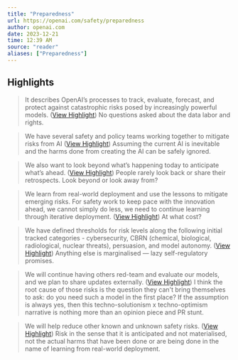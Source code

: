 ```yaml
---
title: "Preparedness"
url: https://openai.com/safety/preparedness
author: openai.com
date: 2023-12-21
time: 12:39 AM
source: "reader"
aliases: ["Preparedness"]
---
```

## Highlights
> It describes OpenAI’s processes to track, evaluate, forecast, and protect against catastrophic risks posed by increasingly powerful models. ([View Highlight](https://read.readwise.io/read/01hj4vzjapbf94tz4jegvrsbg3))
No questions asked about the data labor and rights.

> We have several safety and policy teams working together to mitigate risks from AI ([View Highlight](https://read.readwise.io/read/01hj641j5n6ee2j55vskn8kmz9))
Assuming the current AI is inevitable and the harms done from creating the AI can be safely ignored.

> We also want to look beyond what’s happening today to anticipate what’s ahead. ([View Highlight](https://read.readwise.io/read/01hj671enkvjxwe3qtqnda1sg9))
People rarely look back or share their retrospects. Look beyond or look away from?

> We learn from real-world deployment and use the lessons to mitigate emerging risks. For safety work to keep pace with the innovation ahead, we cannot simply do less, we need to continue learning through iterative deployment. ([View Highlight](https://read.readwise.io/read/01hj673wvyt6ar5gjc22s08jyr))
At what cost?

> We have defined thresholds for risk levels along the following initial tracked categories - cybersecurity, CBRN (chemical, biological, radiological, nuclear threats), persuasion, and model autonomy. ([View Highlight](https://read.readwise.io/read/01hj6768fn2r3j6v91ppvj8mrq))
Anything else is marginalised — lazy self-regulatory promises.

> We will continue having others red-team and evaluate our models, and we plan to share updates externally. ([View Highlight](https://read.readwise.io/read/01hj67arkxg7atpqs0njt8sfct))
I think the root cause of those risks is the question they can't bring themselves to ask: do you need such a model in the first place? If the assumption is always yes, then this techno-solutionism x techno-optimism narrative is nothing more than an opinion piece and PR stunt.

> We will help reduce other known and unknown safety risks. ([View Highlight](https://read.readwise.io/read/01hj67ff83pfhkjgsrpzyqffkx))
Risk in the sense that it is anticipated and not materialised, not the actual harms that have been done or are being done in the name of learning from real-world deployment.